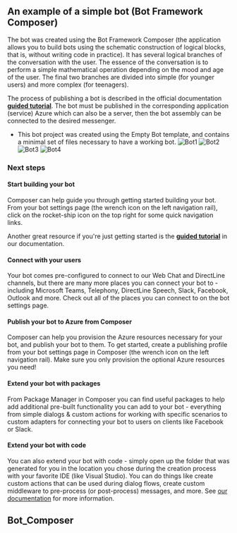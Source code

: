 ## An example of a simple bot (Bot Framework Composer) 

The bot was created using the Bot Framework Composer (the application allows you to build bots using the schematic construction of logical blocks, that is, without writing code in practice). It has several logical branches of the conversation with the user. The essence of the conversation is to perform a simple mathematical operation depending on the mood and age of the user. The final two branches are divided into simple (for younger users) and more complex (for teenagers).

The process of publishing a bot is described in the official documentation  **[guided tutorial](https://docs.microsoft.com/en-us/composer/tutorial/tutorial-introduction)**. The bot must be published in the corresponding application (service) Azure which can also be a server, then the bot assembly can be connected to the desired messenger.

- This bot project was created using the Empty Bot template, and contains a minimal set of files necessary to have a working bot.
![Bot1](https://user-images.githubusercontent.com/119622477/209830196-acaf332b-8f87-4ab2-b089-b352036450d3.png)
![Bot2](https://user-images.githubusercontent.com/119622477/209830188-59d9af41-da29-4284-b763-071ed8a39795.png)
![Bot3](https://user-images.githubusercontent.com/119622477/209830184-53399775-b738-4f98-a8d2-abba7275c2c0.png)
![Bot4](https://user-images.githubusercontent.com/119622477/209830173-be94171e-f5d7-497d-913b-9e73b97f10ab.png)

### Next steps

#### Start building your bot

Composer can help guide you through getting started building your bot. From your bot settings page (the wrench icon on the left navigation rail), click on the rocket-ship icon on the top right for some quick navigation links.

Another great resource if you're just getting started is the **[guided tutorial](https://docs.microsoft.com/en-us/composer/tutorial/tutorial-introduction)** in our documentation.

#### Connect with your users

Your bot comes pre-configured to connect to our Web Chat and DirectLine channels, but there are many more places you can connect your bot to - including Microsoft Teams, Telephony, DirectLine Speech, Slack, Facebook, Outlook and more. Check out all of the places you can connect to on the bot settings page.

#### Publish your bot to Azure from Composer

Composer can help you provision the Azure resources necessary for your bot, and publish your bot to them. To get started, create a publishing profile from your bot settings page in Composer (the wrench icon on the left navigation rail). Make sure you only provision the optional Azure resources you need!

#### Extend your bot with packages

From Package Manager in Composer you can find useful packages to help add additional pre-built functionality you can add to your bot - everything from simple dialogs & custom actions for working with specific scenarios to custom adapters for connecting your bot to users on clients like Facebook or Slack.

#### Extend your bot with code

You can also extend your bot with code - simply open up the folder that was generated for you in the location you chose during the creation process with your favorite IDE (like Visual Studio). You can do things like create custom actions that can be used during dialog flows, create custom middleware to pre-process (or post-process) messages, and more. See [our documentation](https://aka.ms/bf-extend-with-code) for more information.
## Bot_Composer
